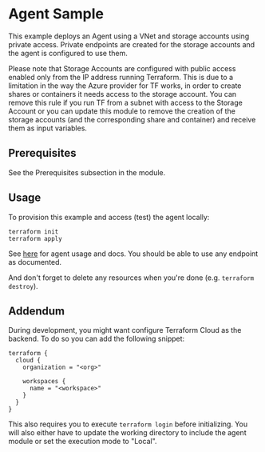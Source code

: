 # Agent Sample

This example deploys an Agent using a VNet and storage accounts using private access.
Private endpoints are created for the storage accounts and the agent is configured to use them.

Please note that Storage Accounts are configured with public access enabled only from the IP
address running Terraform. 
This is due to a limitation in the way the Azure provider for TF works, in order to create
shares or containers it needs access to the storage account.
You can remove this rule if you run TF from a subnet with access to the Storage Account or you 
can update this module to remove the creation of the storage accounts (and the corresponding 
share and container) and receive them as input variables.

## Prerequisites

See the Prerequisites subsection in the module.

## Usage

To provision this example and access (test) the agent locally:

```
terraform init
terraform apply
```

See [here](https://github.com/monte-carlo-data/apollo-agent) for agent usage and docs. You should be able to use any
endpoint as documented.

And don't forget to delete any resources when you're done (e.g. `terraform destroy`).

## Addendum

During development, you might want configure Terraform Cloud as the backend. To do so you can add the following snippet:

```
terraform {
  cloud {
    organization = "<org>"

    workspaces {
      name = "<workspace>"
    }
  }
}
```

This also requires you to execute `terraform login` before initializing. You will also either have to update the
working directory to include the agent module or set the execution mode to "Local".